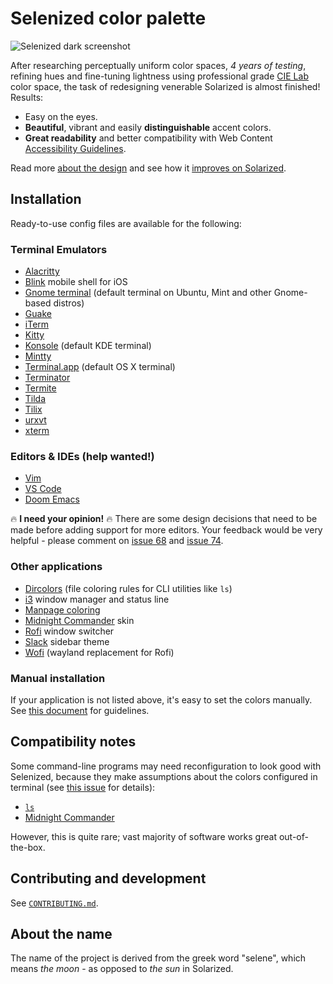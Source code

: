 Selenized color palette
=======================

<!--
Solarized redesigned: fine-tuned color palette for programmers with focus on readability.
-->

![Selenized dark screenshot](http://i.imgur.com/yM0vadH.png)

After researching perceptually uniform color spaces, _4 years of testing_,
refining hues and fine-tuning lightness using professional grade [CIE
Lab](http://en.wikipedia.org/wiki/Lab_color_space) color space, the task of
redesigning venerable Solarized is almost finished!
Results:

* Easy on the eyes.
* **Beautiful**, vibrant and easily **distinguishable** accent colors.
* **Great readability** and better compatibility with Web Content
  [Accessibility Guidelines](https://www.w3.org/WAI/standards-guidelines/wcag/).

Read more [about the design](features-and-design.md)
and see how it [improves on Solarized](whats-wrong-with-solarized.md).



Installation
------------

Ready-to-use config files are available for the following:

### Terminal Emulators

- [Alacritty](terminals/alacritty)
- [Blink](terminals/blinksh) mobile shell for iOS
- [Gnome terminal](terminals/gnome-terminal) (default terminal on Ubuntu, Mint and other Gnome-based distros)
- [Guake](terminals/guake)
- [iTerm](terminals/iterm)
- [Kitty](terminals/kitty)
- [Konsole](terminals/konsole) (default KDE terminal)
- [Mintty](terminals/mintty)
- [Terminal.app](terminals/terminal-app) (default OS X terminal)
- [Terminator](terminals/terminator)
- [Termite](terminals/termite)
- [Tilda](terminals/tilda)
- [Tilix](terminals/tilix)
- [urxvt](terminals/urxvt)
- [xterm](terminals/xterm)

### Editors & IDEs (help wanted!)

- [Vim](editors/vim)
- [VS Code](editors/visual-studio-code)
- [Doom Emacs](editors/doom-emacs)

🔥 **I need your opinion!** 🔥 There are some design decisions that need to be made
before adding support for more editors. Your feedback would be very helpful -
please comment on
[issue 68](https://github.com/jan-warchol/selenized/issues/68) and
[issue 74](https://github.com/jan-warchol/selenized/issues/74).


### Other applications

- [Dircolors](other-apps/dircolors) (file coloring rules for CLI utilities like `ls`)
- [i3](other-apps/i3) window manager and status line
- [Manpage coloring](other-apps/selenized-man)
- [Midnight Commander](other-apps/mc) skin
- [Rofi](other-apps/rofi) window switcher
- [Slack](other-apps/slack) sidebar theme
- [Wofi](other-apps/wofi) (wayland replacement for Rofi)

### Manual installation

If your application is not listed above, it's easy to set the colors manually.
See [this document](manual-installation.md) for guidelines.





Compatibility notes
-------------------

Some command-line programs may need reconfiguration to look good with Selenized,
because they make assumptions about the colors configured in terminal (see
[this issue](https://github.com/janek-warchol/selenized/issues/7) for details):

- [`ls`](dircolors/)
- [Midnight Commander](mc/)

However, this is quite rare; vast majority of software works great
out-of-the-box.



Contributing and development
----------------------------

See [`CONTRIBUTING.md`](CONTRIBUTING.md).



About the name
--------------

The name of the project is derived from the greek word "selene", which means
_the moon_ - as opposed to _the sun_ in Solarized.

